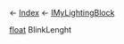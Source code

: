 ← [Index](Api-Index) ← [IMyLightingBlock](Sandbox.ModAPI.Ingame.IMyLightingBlock)

[float](System.Single) BlinkLenght


